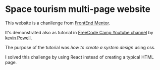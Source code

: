 # Space tourism multi-page website


This website is a chanllenge from [FrontEnd Mentor](https://www.frontendmentor.io/challenges/space-tourism-multipage-website-gRWj1URZ3).

It's demonstrated also as tutorial in [FreeCode Camp Youtube channel](https://www.youtube.com/watch?v=lRaL-8qZ0mM&t=317s&ab_channel=freeCodeCamp.org) by [kevin Powell](https://github.com/kevin-powell/space-tourism/commits?author=kevin-powell).

The purpose of the tutorial was *how to create a system design* using css.

I solved this challenge by using React instead of creating a typical HTML page.
